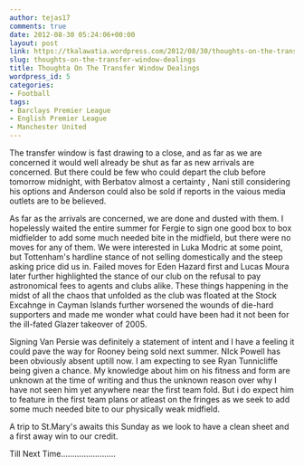 ```yaml
---
author: tejas17
comments: true
date: 2012-08-30 05:24:06+00:00
layout: post
link: https://tkalawatia.wordpress.com/2012/08/30/thoughts-on-the-transfer-window-dealings/
slug: thoughts-on-the-transfer-window-dealings
title: Thoughta On The Transfer Window Dealings
wordpress_id: 5
categories:
- Football
tags:
- Barclays Premier League
- English Premier League
- Manchester United
---
```


The transfer window is fast drawing to a close, and as far as we are concerned it would well already be shut as far as new arrivals are concerned. But there could be few who could depart the club before tomorrow midnight, with Berbatov almost a certainty , Nani still considering his options and Anderson could also be sold if reports in the vaious media outlets are to be believed.

As far as the arrivals are concerned, we are done and dusted with them. I hopelessly waited the entire summer for Fergie to sign one good box to box midfielder to add some much needed bite in the midfield, but there were no moves for any of them. We were interested in Luka Modric at some point, but Tottenham's hardline stance of not selling domestically and the steep asking price did us in. Failed moves for Eden Hazard first and Lucas Moura later further highlighted the stance of our club on the refusal to pay astronomical fees to agents and clubs alike. These things happening in the midst of all the chaos that unfolded as the club was floated at the Stock Excahnge in Cayman Islands further worsened the wounds of die-hard supporters and made me wonder what could have been had it not been for the ill-fated Glazer takeover of 2005.

Signing Van Persie was definitely a statement of intent and I have a feeling it could pave the way for Rooney being sold next summer. NIck Powell has been obviously absent uptill now. I am expecting to see Ryan Tunnicliffe being given a chance. My knowledge about him on his fitness and form are unknown at the time of writing and thus the unknown reason over why I have not seen him yet anywhere near the first team fold. But i do expect him to feature in the first team plans or atleast on the fringes as we seek to add some much needed bite to our physically weak midfield.

A trip to St.Mary's awaits this Sunday as we look to have a clean sheet and a first away win to our credit.

Till Next Time........................
